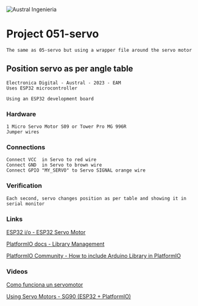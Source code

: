 

![Austral Ingenieria](https://encrypted-tbn0.gstatic.com/images?q=tbn%3AANd9GcQooGo7vQn4t9-6Bt46qZF-UY4_QFpYOeh7kVWzwpr_lbLr5wka)


# Project 051-servo

    The same as 05-servo but using a wrapper file around the servo motor

##  Position servo as per angle table

    Electronica Digital - Austral - 2023 - EAM
    Uses ESP32 microcontroller

    Using an ESP32 development board

### Hardware

    1 Micro Servo Motor S09 or Tower Pro MG 996R
    Jumper wires

###  Connections

    Connect VCC  in Servo to red wire
    Connect GND  in Servo to brown wire
    Connect GPIO "MY_SERVO" to Servo SIGNAL orange wire

###  Verification

    Each second, servo changes position as per table and showing it in serial monitor

###  Links

[ESP32 i/o - ESP32 Servo Motor](https://esp32io.com/tutorials/esp32-servo-motor)

[PlatformIO docs - Library Management](https://docs.platformio.org/en/stable/librarymanager/index.html)

[PlatformIO Community - How to include Arduino Library in PlatformIO](https://community.platformio.org/t/how-to-include-arduino-library-in-platformio/15146)


### Videos

[Como funciona un servomotor](https://www.youtube.com/watch?v=mk9UkQCeENc&t=211s)

[Using Servo Motors - SG90 (ESP32 + PlatformIO)](https://www.youtube.com/watch?v=dJAlkrXbfbQ)
        



